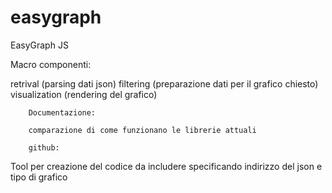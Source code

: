 # easygraph
EasyGraph JS


Macro componenti:

retrival  (parsing dati json)
filtering (preparazione dati per il grafico chiesto)
visualization (rendering del grafico)

        Documentazione:

        comparazione di come funzionano le librerie attuali

        github:

Tool per creazione del codice da includere specificando indirizzo del json e tipo di grafico
